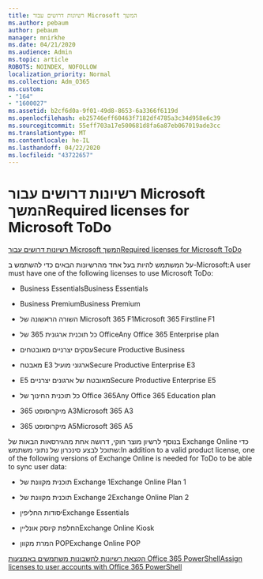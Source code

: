 ```yaml
---
title: רשיונות דרושים עבור Microsoft המשך
ms.author: pebaum
author: pebaum
manager: mnirkhe
ms.date: 04/21/2020
ms.audience: Admin
ms.topic: article
ROBOTS: NOINDEX, NOFOLLOW
localization_priority: Normal
ms.collection: Adm_O365
ms.custom:
- "164"
- "1600027"
ms.assetid: b2cf6d0a-9f01-49d8-8653-6a3366f6119d
ms.openlocfilehash: eb25746eff60463f7182df4785a3c34d958e6c39
ms.sourcegitcommit: 55eff703a17e500681d8fa6a87eb067019ade3cc
ms.translationtype: MT
ms.contentlocale: he-IL
ms.lasthandoff: 04/22/2020
ms.locfileid: "43722657"
---
```

# <a name="required-licenses-for-microsoft-todo"></a><span data-ttu-id="50619-102">רשיונות דרושים עבור Microsoft המשך</span><span class="sxs-lookup"><span data-stu-id="50619-102">Required licenses for Microsoft ToDo</span></span>

[<span data-ttu-id="50619-103">רשיונות דרושים עבור Microsoft המשך</span><span class="sxs-lookup"><span data-stu-id="50619-103">Required licenses for Microsoft ToDo</span></span>](https://support.office.com/article/381e9d1b-c500-49b5-973e-890fd86528d7.aspx)
  
<span data-ttu-id="50619-104">על המשתמש להיות בעל אחד מהרשיונות הבאים כדי להשתמש ב-Microsoft:</span><span class="sxs-lookup"><span data-stu-id="50619-104">A user must have one of the following licenses to use Microsoft ToDo:</span></span>
  
- <span data-ttu-id="50619-105">Business Essentials</span><span class="sxs-lookup"><span data-stu-id="50619-105">Business Essentials</span></span>

- <span data-ttu-id="50619-106">Business Premium</span><span class="sxs-lookup"><span data-stu-id="50619-106">Business Premium</span></span>

- <span data-ttu-id="50619-107">השורה הראשונה של Microsoft 365 F1</span><span class="sxs-lookup"><span data-stu-id="50619-107">Microsoft 365 Firstline F1</span></span>

- <span data-ttu-id="50619-108">כל תוכנית ארגונית 365 של Office</span><span class="sxs-lookup"><span data-stu-id="50619-108">Any Office 365 Enterprise plan</span></span>

- <span data-ttu-id="50619-109">עסקים יצרניים מאובטחים</span><span class="sxs-lookup"><span data-stu-id="50619-109">Secure Productive Business</span></span>

- <span data-ttu-id="50619-110">מאבטח E3 ארגוני מועיל</span><span class="sxs-lookup"><span data-stu-id="50619-110">Secure Productive Enterprise E3</span></span>

- <span data-ttu-id="50619-111">E5 מאובטח של ארגונים יצרניים</span><span class="sxs-lookup"><span data-stu-id="50619-111">Secure Productive Enterprise E5</span></span>

- <span data-ttu-id="50619-112">כל תוכנית החינוך של Office 365</span><span class="sxs-lookup"><span data-stu-id="50619-112">Any Office 365 Education plan</span></span>

- <span data-ttu-id="50619-113">מיקרוסופט 365 A3</span><span class="sxs-lookup"><span data-stu-id="50619-113">Microsoft 365 A3</span></span>

- <span data-ttu-id="50619-114">מיקרוסופט 365 A5</span><span class="sxs-lookup"><span data-stu-id="50619-114">Microsoft 365 A5</span></span>

<span data-ttu-id="50619-115">בנוסף לרשיון מוצר חוקי, דרושה אחת מהגירסאות הבאות של Exchange Online כדי שתוכל לבצע סינכרון של נתוני משתמש:</span><span class="sxs-lookup"><span data-stu-id="50619-115">In addition to a valid product license, one of the following versions of Exchange Online is needed for ToDo to be able to sync user data:</span></span>
  
- <span data-ttu-id="50619-116">תוכנית מקוונת של Exchange 1</span><span class="sxs-lookup"><span data-stu-id="50619-116">Exchange Online Plan 1</span></span>

- <span data-ttu-id="50619-117">תוכנית מקוונת של Exchange 2</span><span class="sxs-lookup"><span data-stu-id="50619-117">Exchange Online Plan 2</span></span>

- <span data-ttu-id="50619-118">יסודות החליפין</span><span class="sxs-lookup"><span data-stu-id="50619-118">Exchange Essentials</span></span>

- <span data-ttu-id="50619-119">החלפת קיוסק אונליין</span><span class="sxs-lookup"><span data-stu-id="50619-119">Exchange Online Kiosk</span></span>

- <span data-ttu-id="50619-120">המרת מקוון POP</span><span class="sxs-lookup"><span data-stu-id="50619-120">Exchange Online POP</span></span>

[<span data-ttu-id="50619-121">הקצאת רשיונות לחשבונות משתמשים באמצעות Office 365 PowerShell</span><span class="sxs-lookup"><span data-stu-id="50619-121">Assign licenses to user accounts with Office 365 PowerShell</span></span>](https://docs.microsoft.com/office365/enterprise/powershell/assign-licenses-to-user-accounts-with-office-365-powershell )
  
